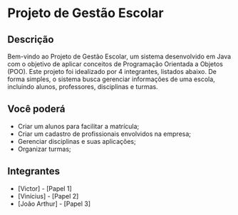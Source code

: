 # Projeto de Gestão Escolar

## Descrição
Bem-vindo ao Projeto de Gestão Escolar, um sistema desenvolvido em Java com o objetivo de aplicar conceitos de Programação Orientada a Objetos (POO). Este projeto foi idealizado por 4 integrantes, listados abaixo. De forma simples, o sistema busca gerenciar informações de uma escola, incluindo alunos, professores, disciplinas e turmas.

## Você poderá
- Criar um alunos para facilitar a matrícula;
- Criar um cadastro de profissionais envolvidos na empresa;
- Gerenciar disciplinas e suas aplicações;
- Organizar turmas;

## Integrantes
- [Victor] - [Papel 1]
- [Vinícius] - [Papel 2]
- [João Arthur] - [Papel 3]

